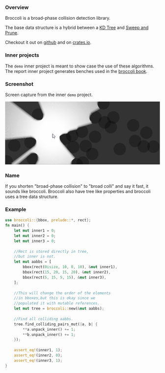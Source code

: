 ### Overview

Broccoli is a broad-phase collision detection library. 

The base data structure is a hybrid between a [KD Tree](https://en.wikipedia.org/wiki/K-d_tree) and [Sweep and Prune](https://en.wikipedia.org/wiki/Sweep_and_prune).

Checkout it out on [github](https://github.com/tiby312/broccoli) and on [crates.io](https://crates.io/crates/broccoli).

### Inner projects

The `demo` inner project is meant to show case the use of these algorithms. 
The report inner project generates benches used in the [broccoli book](https://tiby312.github.io/broccoli_report).

### Screenshot

Screen capture from the inner `demo` project.

<img src="./assets/screenshot.gif" alt="screenshot">


### Name

If you shorten "broad-phase collision" to "broad colli" and say it fast, it sounds like broccoli.
Broccoli also have tree like properties and broccoli uses a tree data structure.


### Example

```rust
use broccoli::{bbox, prelude::*, rect};
fn main() {
    let mut inner1 = 0;
    let mut inner2 = 0;
    let mut inner3 = 0;

    //Rect is stored directly in tree,
    //but inner is not.
    let mut aabbs = [
        bbox(rect(0isize, 10, 0, 10), &mut inner1),
        bbox(rect(15, 20, 15, 20), &mut inner2),
        bbox(rect(5, 15, 5, 15), &mut inner3),
    ];

    //This will change the order of the elements
    //in bboxes,but this is okay since we
    //populated it with mutable references.
    let mut tree = broccoli::new(&mut aabbs);

    //Find all colliding aabbs.
    tree.find_colliding_pairs_mut(|a, b| {
        **a.unpack_inner() += 1;
        **b.unpack_inner() += 1;
    });

    assert_eq!(inner1, 1);
    assert_eq!(inner2, 0);
    assert_eq!(inner3, 1);
}

```
